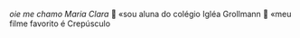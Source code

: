_oie me chamo Maria Clara_ 🩷
«sou aluna do colégio Igléa Grollmann 🐯
«meu filme favorito é Crepúsculo 
